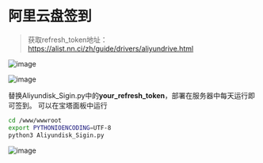 # 阿里云盘签到

> 获取refresh_token地址：https://alist.nn.ci/zh/guide/drivers/aliyundrive.html

![image](https://user-images.githubusercontent.com/104044278/231685287-b4ef9f0c-de22-42cb-8065-6dc088bdb9fa.png)

![image](https://user-images.githubusercontent.com/104044278/231060932-2cd1c1d5-6df3-4d85-a699-d1eb5a732834.png)

替换Aliyundisk_Sigin.py中的**your_refresh_token**，部署在服务器中每天运行即可签到。
可以在宝塔面板中运行
```bash
cd /www/wwwroot 
export PYTHONIOENCODING=UTF-8
python3 Aliyundisk_Sigin.py
```
![image](https://user-images.githubusercontent.com/104044278/231066081-98ce07c5-4480-47a0-b6ba-f0bdbc95e304.png)
